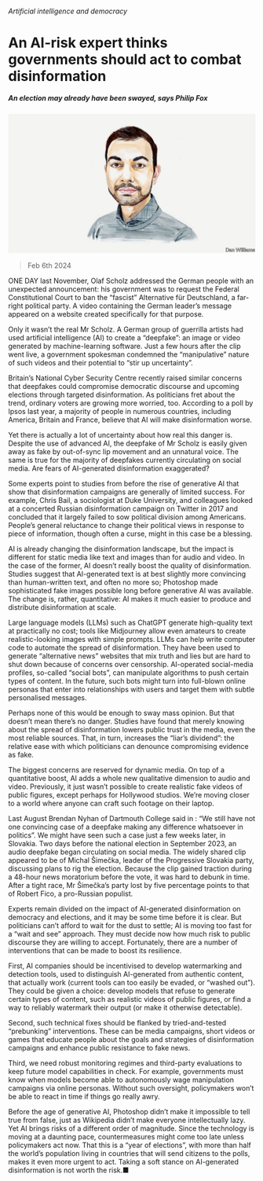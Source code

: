 ###### Artificial intelligence and democracy

# An AI-risk expert thinks governments should act to combat disinformation 

##### An election may already have been swayed, says Philip Fox 

![image](images/20240210_BID001.jpg) 

> Feb 6th 2024 

ONE DAY last November, Olaf Scholz addressed the German people with an unexpected announcement: his government was to request the Federal Constitutional Court to ban the “fascist” Alternative für Deutschland, a far-right political party. A video containing the German leader’s message appeared on a website created specifically for that purpose.

Only it wasn’t the real Mr Scholz. A German group of guerrilla artists had used artificial intelligence (AI) to create a “deepfake”: an image or video generated by machine-learning software. Just a few hours after the clip went live, a government spokesman condemned the “manipulative” nature of such videos and their potential to “stir up uncertainty”.

Britain’s National Cyber Security Centre recently raised similar concerns that deepfakes could compromise democratic discourse and upcoming elections through targeted disinformation. As politicians fret about the trend, ordinary voters are growing more worried, too. According to a poll by Ipsos last year, a majority of people in numerous countries, including America, Britain and France, believe that AI will make disinformation worse.

Yet there is actually a lot of uncertainty about how real this danger is. Despite the use of advanced AI, the deepfake of Mr Scholz is easily given away as fake by out-of-sync lip movement and an unnatural voice. The same is true for the majority of deepfakes currently circulating on social media. Are fears of AI-generated disinformation exaggerated?

Some experts point to studies from before the rise of generative AI that show that disinformation campaigns are generally of limited success. For example, Chris Bail, a sociologist at Duke University, and colleagues looked at a concerted Russian disinformation campaign on Twitter in 2017 and concluded that it largely failed to sow political division among Americans. People’s general reluctance to change their political views in response to  piece of information, though often a curse, might in this case be a blessing.

AI is already changing the disinformation landscape, but the impact is different for static media like text and images than for audio and video. In the case of the former, AI doesn’t really boost the quality of disinformation. Studies suggest that AI-generated text is at best slightly more convincing than human-written text, and often no more so; Photoshop made sophisticated fake images possible long before generative AI was available. The change is, rather, quantitative: AI makes it much easier to produce and distribute disinformation at scale.

Large language models (LLMs) such as ChatGPT generate high-quality text at practically no cost; tools like Midjourney allow even amateurs to create realistic-looking images with simple prompts. LLMs can help write computer code to automate the spread of disinformation. They have been used to generate “alternative news” websites that mix truth and lies but are hard to shut down because of concerns over censorship. AI-operated social-media profiles, so-called “social bots”, can manipulate algorithms to push certain types of content. In the future, such bots might turn into full-blown online personas that enter into relationships with users and target them with subtle personalised messages.

Perhaps none of this would be enough to sway mass opinion. But that doesn’t mean there’s no danger. Studies have found that merely knowing about the spread of disinformation lowers public trust in the media, even the most reliable sources. That, in turn, increases the “liar’s dividend”: the relative ease with which politicians can denounce compromising evidence as fake. 

The biggest concerns are reserved for dynamic media. On top of a quantitative boost, AI adds a whole new qualitative dimension to audio and video. Previously, it just wasn’t possible to create realistic fake videos of public figures, except perhaps for Hollywood studios. We’re moving closer to a world where anyone can craft such footage on their laptop.

Last August Brendan Nyhan of Dartmouth College said in : “We still have not one convincing case of a deepfake making any difference whatsoever in politics”. We might have seen such a case just a few weeks later, in Slovakia. Two days before the national election in September 2023, an audio deepfake began circulating on social media. The widely shared clip appeared to be of Michal Šimečka, leader of the Progressive Slovakia party, discussing plans to rig the election. Because the clip gained traction during a 48-hour news moratorium before the vote, it was hard to debunk in time. After a tight race, Mr Šimečka’s party lost by five percentage points to that of Robert Fico, a pro-Russian populist.

Experts remain divided on the impact of AI-generated disinformation on democracy and elections, and it may be some time before it is clear. But politicians can’t afford to wait for the dust to settle; AI is moving too fast for a “wait and see” approach. They must decide now how much risk to public discourse they are willing to accept. Fortunately, there are a number of interventions that can be made to boost its resilience.

First, AI companies should be incentivised to develop watermarking and detection tools, used to distinguish AI-generated from authentic content, that actually work (current tools can too easily be evaded, or “washed out”). They could be given a choice: develop models that refuse to generate certain types of content, such as realistic videos of public figures, or find a way to reliably watermark their output (or make it otherwise detectable).

Second, such technical fixes should be flanked by tried-and-tested “prebunking” interventions. These can be media campaigns, short videos or games that educate people about the goals and strategies of disinformation campaigns and enhance public resistance to fake news.

Third, we need robust monitoring regimes and third-party evaluations to keep future model capabilities in check. For example, governments must know when models become able to autonomously wage manipulation campaigns via online personas. Without such oversight, policymakers won’t be able to react in time if things go really awry.

Before the age of generative AI, Photoshop didn’t make it impossible to tell true from false, just as Wikipedia didn’t make everyone intellectually lazy. Yet AI brings risks of a different order of magnitude. Since the technology is moving at a daunting pace, countermeasures might come too late unless policymakers act now. That this is a “year of elections”, with more than half the world’s population living in countries that will send citizens to the polls, makes it even more urgent to act. Taking a soft stance on AI-generated disinformation is not worth the risk.■


